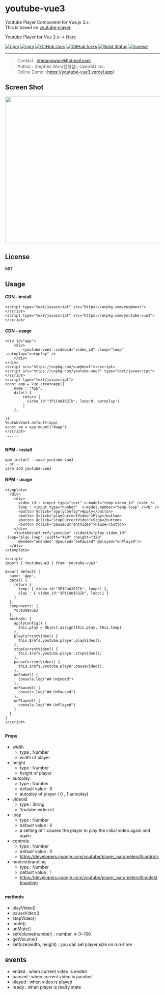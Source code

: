 # youtube-vue3

Youtube Player Component for Vue.js 3.x.  
This is based on [youtube-player](https://github.com/gajus/youtube-player)

Youtube Player for Vue 2.x--> [Here](https://github.com/stepanowon/youtube-vue)

[![npm](https://img.shields.io/npm/v/youtube-vue3.svg)](https://www.npmjs.com/package/youtube-vue3)
[![npm](https://img.shields.io/npm/dm/youtube-vue3.svg)](https://www.npmjs.com/package/youtube-vue3)
[![GitHub stars](https://img.shields.io/github/stars/stepanowon/youtube-vue3.svg?style=social&label=Stars&style=for-the-badge)](https://github.com/stepanowon/youtube-vue3/stargazers)
[![GitHub forks](https://img.shields.io/github/forks/stepanowon/youtube-vue3.svg?style=social&label=Fork&style=for-the-badge)](https://github.com/stepanowon/youtube-vue3/network)
[![Build Status](https://travis-ci.org/stepanowon/youtube-vue3.svg?branch=master)](https://travis-ci.org/stepanowon/youtube-vue3)
[![license](https://img.shields.io/github/license/mashape/apistatus.svg)]()

---

> Contact : stepanowon@hotmail.com  
> Author : Stephen Won(원형섭), OpenSG Inc.  
> Online Demo : https://youtube-vue3.vercel.app/

## Screen Shot

<img src="https://raw.githubusercontent.com/stepanowon/youtube-vue3/master/images/videoid.png" width="640" height="480" />

## License

MIT

## Usage

#### CDN - install

```
<script type="text/javascript" src="https://unpkg.com/vue@next"></script>
<script type="text/javascript" src="https://unpkg.com/youtube-vue3"></script>
```

#### CDN - usage

```
<div id="app">
	<div>
		<youtube-vue3 :videoid="video_id" :loop="loop" :autoplay="autoplay" />
	</div>
</div>
<script src="https://unpkg.com/vue@next"></script>
<script src="https://unpkg.com/youtube-vue3" type="text/javascript"></script>
<script type="text/javascript">
const app = Vue.createApp({
	name : "App",
	data() {
		return {
		  video_id:"3P1CnWI62Ik", loop:0, autoplay:1
		}
	},

})
YoutubeVue3.default(app)
const vm = app.mount("#app")
</script>
......
```

##

#### NPM - install

```
npm install --save youtube-vue3
- or -
yarn add youtube-vue3
```

#### NPM - usage

```
<template>
  <div>
    <div>
      video_id : <input type="text" v-model="temp.video_id" /><br />
      loop : <input type="number"  v-model.number="temp.loop" /><br />
      <button @click="applyConfig">Apply</button>
      <button @click="playCurrentVideo">Play</button>
      <button @click="stopCurrentVideo">Stop</button>
      <button @click="pauseCurrentVideo">Pause</button>
    </div>
    <YoutubeVue3 ref="youtube" :videoid="play.video_id" :loop="play.loop" :width="480" :height="320"
      @ended="onEnded" @paused="onPaused" @played="onPlayed"/>
  </div>
</template>

<script>
import { YoutubeVue3 } from 'youtube-vue3'

export default {
  name: 'App',
  data() {
    return {
      temp: { video_id:"3P1CnWI62Ik", loop:1 },
      play : { video_id:"3P1CnWI62Ik", loop:1 }
    }
  },
  components: {
    YoutubeVue3
  },
  methods: {
    applyConfig() {
      this.play = Object.assign(this.play, this.temp)
    },
    playCurrentVideo() {
      this.$refs.youtube.player.playVideo();
    },
    stopCurrentVideo() {
      this.$refs.youtube.player.stopVideo();
    },
    pauseCurrentVideo() {
      this.$refs.youtube.player.pauseVideo();
    },
    onEnded() {
      console.log("## OnEnded")
    },
    onPaused() {
      console.log("## OnPaused")
    },
    onPlayed() {
      console.log("## OnPlayed")
    }
  }
}
</script>
```

##

#### Props

- width
  - type : Number
  - width of player
- height
  - type : Number
  - height of player
- autoplay
  - type : Number
  - default value : 0
  - autoplay of player ( 0 , 1:autoplay)
- videoid
  - type : String
  - Youtube video id
- loop
  - type : Number
  - default value : 0
  - a setting of 1 causes the player to play the initial video again and again
- controls
  - type : Number
  - default value : 0
  - https://developers.google.com/youtube/player_parameters#controls
- modestbranding
  - type : Number
  - default value : 1
  - https://developers.google.com/youtube/player_parameters#modestbranding

##

#### methods

- playVideo()
- pauseVideo()
- stopVideo()
- mute()
- unMute()
- setVolume(number) : number => 0~100
- getVolume()
- setSize(width, height) : you can set player size on run-time

## events

- ended : when current video is ended
- paused : when current video is pauded
- played : when video is played
- ready : when player is ready state
